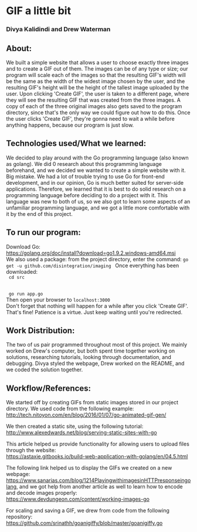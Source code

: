 <h1>
GIF a little bit
</h1>
<h3> Divya Kalidindi and Drew Waterman </h3>

<h2>
About:   
</h2>
We built a simple website that allows a user to choose exactly three images and to create a GIF out of them. The images can be of any type or size; our program will scale each of the images so that the resulting GIF's width will be the same as the width of the widest image chosen by the user, and the resulting GIF's height will be the height of the tallest image uploaded by the user. Upon clicking 'Create GIF', the user is taken to a different page, where they will see the resulting GIF that was created from the three images. A copy of each of the three original images also gets saved to the program directory, since that's the only way we could figure out how to do this. Once the user clicks 'Create GIF', they're gonna need to wait a while before anything happens, because our program is just slow.  


<h2>
Technologies used/What we learned:  
</h2>
We decided to play around with the Go programming language (also known as golang). We did 0 research about this programming language beforehand, and we decided we wanted to create a simple website with it. Big mistake. We had a lot of trouble trying to use Go for front-end development, and in our opinion, Go is much better suited for server-side applications. Therefore, we learned that it is best to do solid research on a programming language before deciding to do a project with it. This language was new to both of us, so we also got to learn some aspects of an unfamiliar programming language, and we got a little more comfortable with it by the end of this project.  

<h2>
To run our program:  
</h2>

Download Go:  
https://golang.org/doc/install?download=go1.9.2.windows-amd64.msi   
We also used a package: from the project directory, enter the command: <code>go get -u github.com/disintegration/imaging  </code>
Once everything has been downloaded:  
<code>
cd src  
</code>  
<code>
go run app.go
</code>  
Then open your browser to `localhost:3000`  
Don't forget that nothing will happen for a while after you click 'Create GIF'. That's fine! Patience is a virtue. Just keep waiting until you're redirected.  

<h2>
Work Distribution:
</h2>

The two of us pair programmed throughout most of this project. We mainly worked on Drew's computer, but both spent time together working on solutions, researching tutorials, looking through documentation, and debugging. Divya styled the webpage, Drew worked on the README, and we coded the solution together.  

<h2>
Workflow/References:  
</h2>

We started off by creating GIFs from static images stored in our project directory. We used code from the following example:  
http://tech.nitoyon.com/en/blog/2016/01/07/go-animated-gif-gen/

We then created a static site, using the following tutorial:  
http://www.alexedwards.net/blog/serving-static-sites-with-go  

This article helped us provide functionality for allowing users to upload files through the website:  
https://astaxie.gitbooks.io/build-web-application-with-golang/en/04.5.html  

The following link helped us to display the GIFs we created on a new webpage:  
https://www.sanarias.com/blog/1214PlayingwithimagesinHTTPresponseingolang, and we got help from another article as well to learn how to encode and decode images properly: https://www.devdungeon.com/content/working-images-go  

For scaling and saving a GIF, we drew from code from the following repository:  
https://github.com/srinathh/goanigiffy/blob/master/goanigiffy.go
